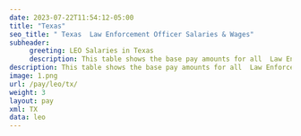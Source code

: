 ```yaml
---
date: 2023-07-22T11:54:12-05:00
title: "Texas"
seo_title: " Texas  Law Enforcement Officer Salaries & Wages"
subheader:
     greeting: LEO Salaries in Texas
     description: This table shows the base pay amounts for all  Law Enforcement Officer employees based on the 2023 LEO Pay Scale, as published by the Office of Personnel Management.
description: This table shows the base pay amounts for all  Law Enforcement Officer employees based on the 2023 LEO Pay Scale, as published by the Office of Personnel Management.
image: 1.png
url: /pay/leo/tx/
weight: 3
layout: pay
xml: TX
data: leo
---
```

